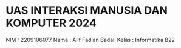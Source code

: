 # UAS INTERAKSI MANUSIA DAN KOMPUTER 2024

NIM    : 2209106077
Nama   : Alif Fadlan Badali
Kelas  : Informatika B22
